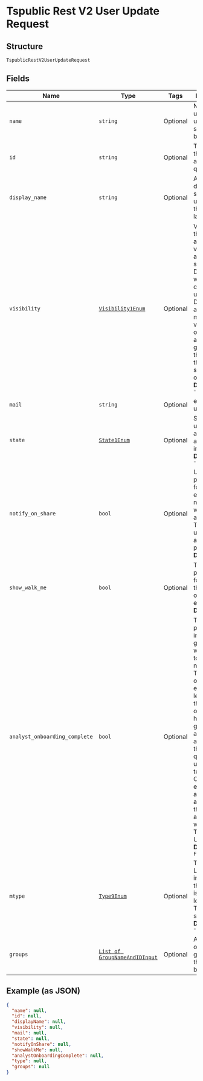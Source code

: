 
# Tspublic Rest V2 User Update Request

## Structure

`TspublicRestV2UserUpdateRequest`

## Fields

| Name | Type | Tags | Description |
|  --- | --- | --- | --- |
| `name` | `string` | Optional | Name of the user. The username string must be unique. |
| `id` | `string` | Optional | The GUID of the user account to query |
| `display_name` | `string` | Optional | A unique display name string for the user, usually their first and last name. |
| `visibility` | [`Visibility1Enum`](../../doc/models/visibility-1-enum.md) | Optional | Visibility of the user account. The visibility attribute is set to DEFAULT when creating a user. The DEFAULT attribute makes a user visible to other users and user groups, and thus allows them to share objects.<br>**Default**: `'DEFAULT'` |
| `mail` | `string` | Optional | email of the user. |
| `state` | [`State1Enum`](../../doc/models/state-1-enum.md) | Optional | Status of user account. acitve or inactive.<br>**Default**: `'ACTIVE'` |
| `notify_on_share` | `bool` | Optional | User preference for receiving email notifications when another ThoughtSpot user shares answers or pinboards.<br>**Default**: `True` |
| `show_walk_me` | `bool` | Optional | The user preference for revisiting the onboarding experience.<br>**Default**: `True` |
| `analyst_onboarding_complete` | `bool` | Optional | ThoughtSpot provides an interactive guided walkthrough to onboard new users. The onboarding experience leads users through a set of actions to help users get started and accomplish their tasks quickly. The users can turn off the Onboarding experience and access it again when they need assistance with the ThoughtSpot UI.<br>**Default**: `False` |
| `mtype` | [`Type9Enum`](../../doc/models/type-9-enum.md) | Optional | Type of user. LOCAL_USER indicates that the user is created locally in the ThoughtSpot system.<br>**Default**: `'LOCAL_USER'` |
| `groups` | [`List of GroupNameAndIDInput`](../../doc/models/group-name-and-id-input.md) | Optional | Array of objects of groups that the user belong to. |

## Example (as JSON)

```json
{
  "name": null,
  "id": null,
  "displayName": null,
  "visibility": null,
  "mail": null,
  "state": null,
  "notifyOnShare": null,
  "showWalkMe": null,
  "analystOnboardingComplete": null,
  "type": null,
  "groups": null
}
```

